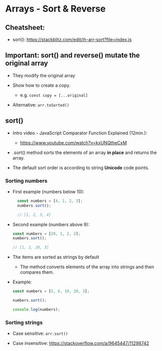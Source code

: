 
# Arrays - Sort & Reverse

<!-- 
Status: draft (just some notes)
-->




## Cheatsheet:
- sort(): https://stackblitz.com/edit/ih-arr-sort?file=index.js

<!--
UPDATE: NOW WE HAVE DETAILED EXAMPLES OF .sort() IN THE FAQs
-->



## Important: sort() and reverse() mutate the original array
- They modify the original array
- Show how to create a copy.
  - e.g. `const copy = [...original]`

- Alternative: `arr.toSorted()`


## sort()

- Intro video - JavaScript Comparator Function Explained (12min.): 
  - https://www.youtube.com/watch?v=kxUNQtheCxM

- .sort() method sorts the elements of an array **in place** and returns the array.

- The default sort order is according to string **Unicode** code points.




### Sorting numbers

- First example (numbers below 10):

  ```js
    const numbers = [4, 1, 2, 3];
    numbers.sort();

    // [1, 2, 3, 4]
  ```

- Second example (numbers above 9):

  ```js
  const numbers = [20, 1, 2, 3];
  numbers.sort();
  
  // [1, 2, 20, 3]
  ```



- The items are sorted as strings by default
  - The method converts elements of the array into strings and then compares them.


- Example:

  ```js
  const numbers = [5, 6, 10, 20, 3];

  numbers.sort();

  console.log(numbers);

  ```


### Sorting strings

- Case sensitive: `arr.sort()`

- Case insensitive: https://stackoverflow.com/a/9645447/11298742



